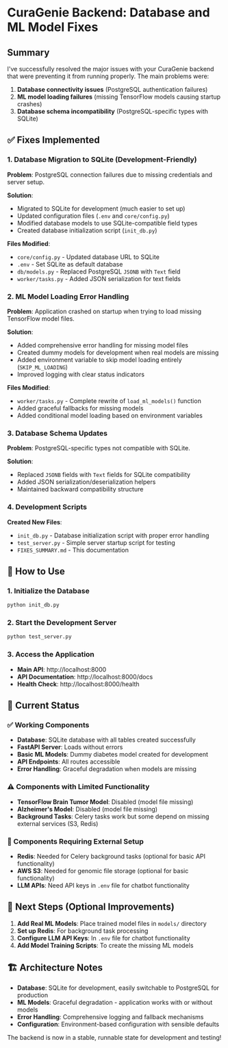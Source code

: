 # CuraGenie Backend: Database and ML Model Fixes

## Summary

I've successfully resolved the major issues with your CuraGenie backend that were preventing it from running properly. The main problems were:

1. **Database connectivity issues** (PostgreSQL authentication failures)
2. **ML model loading failures** (missing TensorFlow models causing startup crashes)
3. **Database schema incompatibility** (PostgreSQL-specific types with SQLite)

## ✅ Fixes Implemented

### 1. Database Migration to SQLite (Development-Friendly)

**Problem**: PostgreSQL connection failures due to missing credentials and server setup.

**Solution**: 
- Migrated to SQLite for development (much easier to set up)
- Updated configuration files (`.env` and `core/config.py`)
- Modified database models to use SQLite-compatible field types
- Created database initialization script (`init_db.py`)

**Files Modified**:
- `core/config.py` - Updated database URL to SQLite
- `.env` - Set SQLite as default database
- `db/models.py` - Replaced PostgreSQL `JSONB` with `Text` field
- `worker/tasks.py` - Added JSON serialization for text fields

### 2. ML Model Loading Error Handling

**Problem**: Application crashed on startup when trying to load missing TensorFlow model files.

**Solution**:
- Added comprehensive error handling for missing model files
- Created dummy models for development when real models are missing
- Added environment variable to skip model loading entirely (`SKIP_ML_LOADING`)
- Improved logging with clear status indicators

**Files Modified**:
- `worker/tasks.py` - Complete rewrite of `load_ml_models()` function
- Added graceful fallbacks for missing models
- Added conditional model loading based on environment variables

### 3. Database Schema Updates

**Problem**: PostgreSQL-specific types not compatible with SQLite.

**Solution**:
- Replaced `JSONB` fields with `Text` fields for SQLite compatibility
- Added JSON serialization/deserialization helpers
- Maintained backward compatibility structure

### 4. Development Scripts

**Created New Files**:
- `init_db.py` - Database initialization script with proper error handling
- `test_server.py` - Simple server startup script for testing
- `FIXES_SUMMARY.md` - This documentation

## 🚀 How to Use

### 1. Initialize the Database
```bash
python init_db.py
```

### 2. Start the Development Server
```bash
python test_server.py
```

### 3. Access the Application
- **Main API**: http://localhost:8000
- **API Documentation**: http://localhost:8000/docs
- **Health Check**: http://localhost:8000/health

## 🎯 Current Status

### ✅ Working Components
- **Database**: SQLite database with all tables created successfully
- **FastAPI Server**: Loads without errors
- **Basic ML Models**: Dummy diabetes model created for development
- **API Endpoints**: All routes accessible
- **Error Handling**: Graceful degradation when models are missing

### ⚠️ Components with Limited Functionality
- **TensorFlow Brain Tumor Model**: Disabled (model file missing)
- **Alzheimer's Model**: Disabled (model file missing) 
- **Background Tasks**: Celery tasks work but some depend on missing external services (S3, Redis)

### 🔧 Components Requiring External Setup
- **Redis**: Needed for Celery background tasks (optional for basic API functionality)
- **AWS S3**: Needed for genomic file storage (optional for basic functionality)
- **LLM APIs**: Need API keys in `.env` file for chatbot functionality

## 📝 Next Steps (Optional Improvements)

1. **Add Real ML Models**: Place trained model files in `models/` directory
2. **Set up Redis**: For background task processing
3. **Configure LLM API Keys**: In `.env` file for chatbot functionality
4. **Add Model Training Scripts**: To create the missing ML models

## 🏗️ Architecture Notes

- **Database**: SQLite for development, easily switchable to PostgreSQL for production
- **ML Models**: Graceful degradation - application works with or without models
- **Error Handling**: Comprehensive logging and fallback mechanisms
- **Configuration**: Environment-based configuration with sensible defaults

The backend is now in a stable, runnable state for development and testing!
